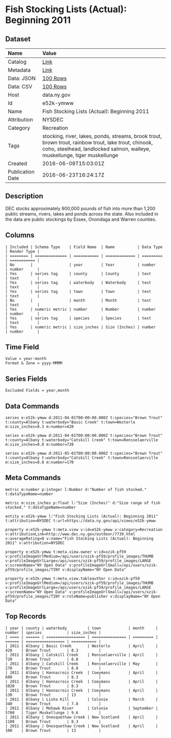 # Fish Stocking Lists (Actual): Beginning 2011

## Dataset

| Name | Value |
| :--- | :---- |
| Catalog | [Link](https://catalog.data.gov/dataset/fish-stocking-lists-actual-beginning-2011) |
| Metadata | [Link](https://data.ny.gov/api/views/e52k-ymww) |
| Data: JSON | [100 Rows](https://data.ny.gov/api/views/e52k-ymww/rows.json?max_rows=100) |
| Data: CSV | [100 Rows](https://data.ny.gov/api/views/e52k-ymww/rows.csv?max_rows=100) |
| Host | data.ny.gov |
| Id | e52k-ymww |
| Name | Fish Stocking Lists (Actual): Beginning 2011 |
| Attribution | NYSDEC |
| Category | Recreation |
| Tags | stocking, river, lakes, ponds, streams, brook trout, brown trout, rainbow trout, lake trout, chinook, coho, steelhead, landlocked salmon, walleye, muskellunge, tiger muskellunge |
| Created | 2016-06-09T15:03:01Z |
| Publication Date | 2016-06-23T16:24:17Z |

## Description

DEC stocks approximately 900,000 pounds of fish into more than 1,200 public streams, rivers, lakes and ponds across the state. Also included in the data are public stockings by Essex, Onondaga and Warren counties.

## Columns

```ls
| Included | Schema Type    | Field Name  | Name          | Data Type | Render Type |
| ======== | ============== | =========== | ============= | ========= | =========== |
| No       |                | year        | Year          | number    | number      |
| Yes      | series tag     | county      | County        | text      | text        |
| Yes      | series tag     | waterbody   | Waterbody     | text      | text        |
| Yes      | series tag     | town        | Town          | text      | text        |
| No       |                | month       | Month         | text      | text        |
| Yes      | numeric metric | number      | Number        | number    | number      |
| Yes      | series tag     | species     | Species       | text      | text        |
| Yes      | numeric metric | size_inches | Size (Inches) | number    | number      |
```

## Time Field

```ls
Value = year-month
Format & Zone = yyyy-MMMM
```

## Series Fields

```ls
Excluded Fields = year,month
```

## Data Commands

```ls
series e:e52k-ymww d:2011-04-01T00:00:00.000Z t:species="Brown Trout" t:county=Albany t:waterbody="Basic Creek" t:town=Westerlo m:size_inches=8.3 m:number=420

series e:e52k-ymww d:2011-04-01T00:00:00.000Z t:species="Brown Trout" t:county=Albany t:waterbody="Catskill Creek" t:town=Rensselaerville m:size_inches=8.8 m:number=720

series e:e52k-ymww d:2011-05-01T00:00:00.000Z t:species="Brown Trout" t:county=Albany t:waterbody="Catskill Creek" t:town=Rensselaerville m:size_inches=8.8 m:number=170
```

## Meta Commands

```ls
metric m:number p:integer l:Number d:"Number of fish stocked." t:dataTypeName=number

metric m:size_inches p:float l:"Size (Inches)" d:"Size range of fish stocked." t:dataTypeName=number

entity e:e52k-ymww l:"Fish Stocking Lists (Actual): Beginning 2011" t:attribution=NYSDEC t:url=https://data.ny.gov/api/views/e52k-ymww

property e:e52k-ymww t:meta.view v:id=e52k-ymww v:category=Recreation v:attributionLink=http://www.dec.ny.gov/outdoor/7739.html v:averageRating=0 v:name="Fish Stocking Lists (Actual): Beginning 2011" v:attribution=NYSDEC

property e:e52k-ymww t:meta.view.owner v:id=xzik-pf59 v:profileImageUrlMedium=/api/users/xzik-pf59/profile_images/THUMB v:profileImageUrlLarge=/api/users/xzik-pf59/profile_images/LARGE v:screenName="NY Open Data" v:profileImageUrlSmall=/api/users/xzik-pf59/profile_images/TINY v:displayName="NY Open Data"

property e:e52k-ymww t:meta.view.tableauthor v:id=xzik-pf59 v:profileImageUrlMedium=/api/users/xzik-pf59/profile_images/THUMB v:profileImageUrlLarge=/api/users/xzik-pf59/profile_images/LARGE v:screenName="NY Open Data" v:profileImageUrlSmall=/api/users/xzik-pf59/profile_images/TINY v:roleName=publisher v:displayName="NY Open Data"
```

## Top Records

```ls
| year | county | waterbody         | town            | month     | number | species           | size_inches | 
| ==== | ====== | ================= | =============== | ========= | ====== | ================= | =========== | 
| 2011 | Albany | Basic Creek       | Westerlo        | April     | 420    | Brown Trout       | 8.3         | 
| 2011 | Albany | Catskill Creek    | Rensselaerville | April     | 720    | Brown Trout       | 8.8         | 
| 2011 | Albany | Catskill Creek    | Rensselaerville | May       | 170    | Brown Trout       | 8.8         | 
| 2011 | Albany | Hannacrois Creek  | Coeymans        | April     | 680    | Brown Trout       | 8.3         | 
| 2011 | Albany | Hannacrois Creek  | Coeymans        | April     | 1020   | Brown Trout       | 8.3         | 
| 2011 | Albany | Hannacrois Creek  | Coeymans        | April     | 130    | Brown Trout       | 13          | 
| 2011 | Albany | Lisha Kill        | Colonie         | March     | 340    | Brown Trout       | 7.8         | 
| 2011 | Albany | Mohawk River      | Colonie         | September | 5700   | Tiger Muskellunge | 9.6         | 
| 2011 | Albany | Onesquethaw Creek | New Scotland    | April     | 1100   | Brown Trout       | 8.3         | 
| 2011 | Albany | Onesquethaw Creek | New Scotland    | April     | 100    | Brown Trout       | 13          | 
```